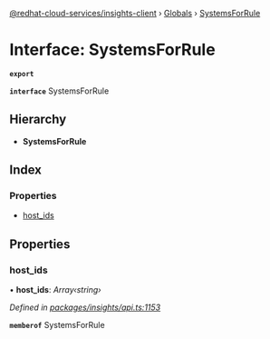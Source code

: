 [@redhat-cloud-services/insights-client](../README.md) › [Globals](../globals.md) › [SystemsForRule](systemsforrule.md)

# Interface: SystemsForRule

**`export`** 

**`interface`** SystemsForRule

## Hierarchy

* **SystemsForRule**

## Index

### Properties

* [host_ids](systemsforrule.md#host_ids)

## Properties

###  host_ids

• **host_ids**: *Array‹string›*

*Defined in [packages/insights/api.ts:1153](https://github.com/RedHatInsights/javascript-clients/blob/master/packages/insights/api.ts#L1153)*

**`memberof`** SystemsForRule
